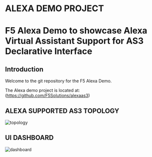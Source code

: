 # ALEXA DEMO PROJECT

# F5 Alexa Demo to showcase Alexa Virtual Assistant Support for AS3 Declarative Interface 

## Introduction

Welcome to the git repository for the F5 Alexa Demo.  

The Alexa demo project is located at:
(https://github.com/F5Solutions/alexaas3)

## ALEXA SUPPORTED AS3 TOPOLOGY
![topology](https://user-images.githubusercontent.com/5133302/43618132-97e951ea-967b-11e8-9d29-7a352fe7252c.png)

## UI DASHBOARD
![dashboard](https://user-images.githubusercontent.com/5133302/43617651-86a87fb2-9678-11e8-9e38-a69a0e0bc7e7.PNG)
